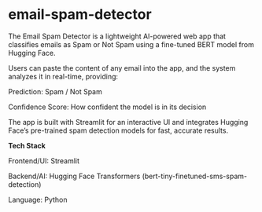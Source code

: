 # email-spam-detector
The Email Spam Detector is a lightweight AI-powered web app that classifies emails as Spam or Not Spam using a fine-tuned BERT model from Hugging Face.

Users can paste the content of any email into the app, and the system analyzes it in real-time, providing:

Prediction: Spam / Not Spam

Confidence Score: How confident the model is in its decision

The app is built with Streamlit for an interactive UI and integrates Hugging Face’s pre-trained spam detection models for fast, accurate results.

 **Tech Stack**

Frontend/UI: Streamlit

Backend/AI: Hugging Face Transformers (bert-tiny-finetuned-sms-spam-detection)

Language: Python


